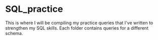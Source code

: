 # SQL_practice
This is where I will be compiling my practice queries that I've written to strengthen my SQL skills. Each folder contains queries for a different schema. 
